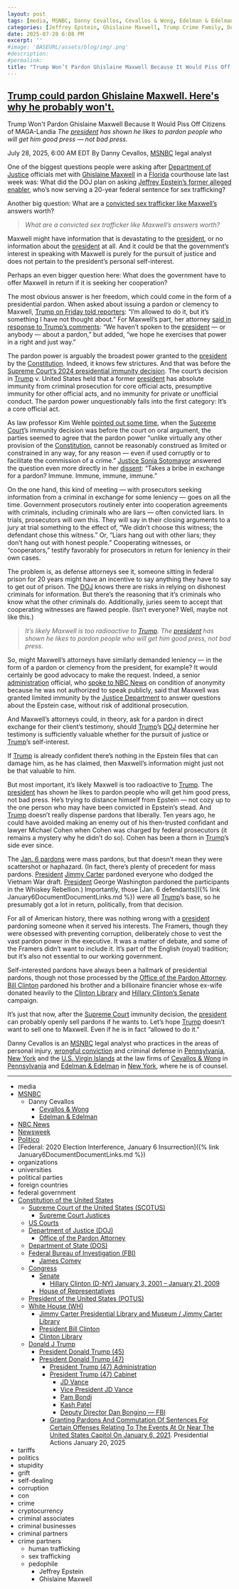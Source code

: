 ```yaml
---
layout: post
tags: [media, MSNBC, Danny Cevallos, Cevallos & Wong, Edelman & Edelman, NBC News, Newsweek, Politico, Federal –  2020 Election Interference January 6 Insurrection, organizations, universities, political parties, foreign countries, federal government, Constitution of the United States, Supreme Court of the United States (SCOTUS), Supreme Court Justices, US Courts, Department of Justice (DOJ), Office of the Pardon Attorney, Department of State (DOS), Federal Bureau of Investigation (FBI), James Comey, Congress, Senate, Hillary Clinton (D-NY) January 3 2001 – January 21 2009, House of Representatives, President of the United States (POTUS), White House (WH), Jimmy Carter Presidential Library and Museum / Jimmy Carter Library, President Bill Clinton, Clinton Library, Donald J Trump, President Donald Trump (45), President Donald Trump (47), President Trump (47) Administration, President Trump (47) Cabinet, JD Vance, Vice President JD Vance, Pam Bondi, Kash Patel, Deputy Director Dan Bongino — FBI, Granting Pardons And Commutation Of Sentences For Certain Offenses Relating To The Events At Or Near The United States Capitol On January 6 2021. Presidential Actions January 20 2025, tariffs, politics, stupidity, grift, self-dealing, corruption, con, crime, cryptocurrency, criminal associates, criminal businesses, criminal partners, crime partners, human trafficking, sex trafficking, pedophile, Jeffrey Epstein, Ghislaine Maxwell]
categories: [Jeffrey Epstein, Ghislaine Maxwell, Trump Crime Family, Donald Trump]
date: 2025-07-28 6:08 PM
excerpt: ''
#image: 'BASEURL/assets/blog/img/.png'
#description:
#permalink:
title: "Trump Won’t Pardon Ghislaine Maxwell Because It Would Piss Off Citizens of MAGA-Landia"
---
```



## [Trump could pardon Ghislaine Maxwell. Here's why he probably won't.](https://www.msnbc.com/opinion/msnbc-opinion/trump-ghislaine-maxwell-pardon-unlikely-epstein-case-rcna221335)
Trump Won't Pardon Ghislaine Maxwell Because It Would Piss Off Citizens of MAGA-Landia
*The [president](https://www.whitehouse.gov/) has shown he likes to pardon people who will get him good press — not bad press.*

July 28, 2025, 6:00 AM EDT
By Danny Cevallos, [MSNBC](https://www.msnbc.com/) legal analyst

One of the biggest questions people were asking after [Department of Justice](https://www.justice.gov/) officials met with [Ghislaine Maxwell](https://www.msnbc.com/top-stories/latest/ghislaine-maxwell-mike-johnson-murkowski-epstein-trump-rcna220816) in a [Florida](https://www.myflorida.gov/) courthouse late last week was: What did the DOJ plan on asking [Jeffrey Epstein’s former alleged enabler](https://www.msnbc.com/the-last-word/watch/lawrence-what-did-trump-s-doj-lawyer-offer-ghislaine-maxwell-to-answer-his-questions-today-243813445659), who’s now serving a 20-year federal sentence for sex trafficking?

Another big question: What are a [convicted sex trafficker like Maxwell’s](https://www.msnbc.com/deadline-white-house/deadline-legal-blog/supreme-court-ghislaine-maxwell-appeal-epstein-trump-rcna220042) answers worth?

> *What are a convicted sex trafficker like Maxwell’s answers worth?*

Maxwell might have information that is devastating to the [president](https://www.whitehouse.gov/), or no information about the [president](https://www.whitehouse.gov/) at all. And it could be that the government’s interest in speaking with Maxwell is purely for the pursuit of justice and does not pertain to the president’s personal self-interest.

Perhaps an even bigger question here: What does the government have to offer Maxwell in return if it is seeking her cooperation?

The most obvious answer is her freedom, which could come in the form of a presidential pardon. When asked about issuing a pardon or clemency to Maxwell, [Trump on Friday told reporters](https://www.nbcnews.com/politics/white-house/trump-says-hasnt-considered-pardoning-ghislaine-maxwell-allowed-rcna221080): “I’m allowed to do it, but it’s something I have not thought about.” For Maxwell’s part, her attorney [said in response to Trump’s comments](https://www.newsweek.com/ghislaine-maxwell-trump-pardon-lawyer-reacts-2104306): “We haven’t spoken to the [president](https://www.whitehouse.gov/) — or anybody — about a pardon,” but added, “we hope he exercises that power in a right and just way.”

The pardon power is arguably the broadest power granted to the [president](https://www.whitehouse.gov/) by the [Constitution](https://constitution.congress.gov/). Indeed, it knows few strictures. And that was before the [Supreme Court’s 2024 presidential immunity decision](https://www.msnbc.com/opinion/msnbc-opinion/obama-trump-immunity-epstein-files-rcna220856). The court’s decision in [Trump](https://www.donaldjtrump.com/) v. United States held that a former [president](https://www.whitehouse.gov/) has absolute immunity from criminal prosecution for core official acts, presumptive immunity for other official acts, and no immunity for private or unofficial conduct. The pardon power unquestionably falls into the first category: It’s a core official act.

As law professor Kim Wehle [pointed out some time](https://www.politico.com/news/magazine/2024/05/30/supreme-court-pardon-power-donald-trump-00160486), when the [Supreme Court](https://www.supremecourt.gov/)’s immunity decision was before the court on oral argument, the parties seemed to agree that the pardon power “unlike virtually any other provision of the [Constitution](https://constitution.congress.gov/), cannot be reasonably construed as limited or constrained in any way, for any reason — even if used corruptly or to facilitate the commission of a crime.” [Justice Sonia Sotomayor](https://www.supremecourt.gov/about/justices.aspx) answered the question even more directly in her [dissent](https://urldefense.com/v3/__https:/www.bbc.co.uk/news/articles/c035zqe7lgro__;!!PIZeeW5wscynRQ!oRbUQRDaG8dIf3ycmEqxB0tJ8ht8sSPu1N4TA0c_f5OA3-Rj1Ytvs5RRGsadoCn2ZBHz8csbPknitWM5PVe--H4$): “Takes a bribe in exchange for a pardon? Immune. Immune, immune, immune.”

On the one hand, this kind of meeting — with prosecutors seeking information from a criminal in exchange for some leniency — goes on all the time. Government prosecutors routinely enter into cooperation agreements with criminals, including criminals who are liars — often convicted liars. In trials, prosecutors will own this. They will say in their closing arguments to a jury at trial something to the effect of, “We didn’t choose this witness; the defendant chose this witness.” Or, “Liars hang out with other liars; they don’t hang out with honest people.” Cooperating witnesses, or “cooperators,” testify favorably for prosecutors in return for leniency in their own cases.

The problem is, as defense attorneys see it, someone sitting in federal prison for 20 years might have an incentive to say anything they have to say to get out of prison. The [DOJ](https://www.justice.gov/) knows there are risks in relying on dishonest criminals for information. But there’s the reasoning that it’s criminals who know what the other criminals do. Additionally, juries seem to accept that cooperating witnesses are flawed people. (Isn’t everyone? Well, maybe not like this.)

> *It’s likely Maxwell is too radioactive to [Trump](https://www.donaldjtrump.com/). The [president](https://www.whitehouse.gov/) has shown he likes to pardon people who will get him good press, not bad press.*

So, might Maxwell’s attorneys have similarly demanded leniency — in the form of a pardon or clemency from the president, for example? It would certainly be good advocacy to make the request. Indeed, a senior [administration](https://www.whitehouse.gov/administration/) official, who [spoke to NBC News](https://www.nbcnews.com/politics/justice-department/ghislaine-maxwell-justice-department-meetings-rcna221240) on condition of anonymity because he was not authorized to speak publicly, said that Maxwell was granted limited immunity by the [Justice Department](https://www.justice.gov/) to answer questions about the Epstein case, without risk of additional prosecution.

And Maxwell’s attorneys could, in theory, ask for a pardon in direct exchange for their client’s testimony, should [Trump](https://www.donaldjtrump.com/)’s [DOJ](https://www.justice.gov/) determine her testimony is sufficiently valuable whether for the pursuit of justice or [Trump](https://www.donaldjtrump.com/)’s self-interest.

If [Trump](https://www.donaldjtrump.com/) is already confident there’s nothing in the Epstein files that can damage him, as he has claimed, then Maxwell’s information might just not be that valuable to him.

But most important, it’s likely Maxwell is too radioactive to [Trump](https://www.donaldjtrump.com/). The [president](https://www.whitehouse.gov/) has shown he likes to pardon people who will get him good press, not bad press. He’s trying to distance himself from Epstein — not cozy up to the one person who may have been convicted in Epstein’s stead. And [Trump](https://www.donaldjtrump.com/) doesn’t really dispense pardons that liberally. Ten years ago, he could have avoided making an enemy out of his then-trusted confidant and lawyer Michael Cohen when Cohen was charged by federal prosecutors (it remains a mystery why he didn’t do so). Cohen has been a thorn in [Trump](https://www.donaldjtrump.com/)’s side ever since.

The [Jan. 6 pardons](https://www.whitehouse.gov/presidential-actions/2025/01/granting-pardons-and-commutation-of-sentences-for-certain-offenses-relating-to-the-events-at-or-near-the-united-states-capitol-on-january-6-2021/) were mass pardons, but that doesn’t mean they were scattershot or haphazard. (In fact, there’s plenty of precedent for mass pardons. [President](https://www.whitehouse.gov/) [Jimmy Carter](https://www.jimmycarterlibrary.gov/jimmy-carter-presidential-library-and-museum) pardoned everyone who dodged the Vietnam War draft. [President](https://www.whitehouse.gov/) George Washington pardoned the participants in the Whiskey Rebellion.) Importantly, those [Jan. 6 defendants]({% link January6DocumentDocumentLinks.md %}) were all [Trump](https://www.donaldjtrump.com/)’s base, so he presumably got a lot in return, politically, from that decision.

For all of American history, there was nothing wrong with a [president](https://www.whitehouse.gov/) pardoning someone when it served his interests. The Framers, though they were obsessed with preventing corruption, deliberately chose to vest the vast pardon power in the executive. It was a matter of debate, and some of the Framers didn’t want to include it. It’s part of the English (royal) tradition; but it’s also not essential to our working government.

Self-interested pardons have always been a hallmark of presidential pardons, though not those processed by the [Office of the Pardon Attorney](https://www.justice.gov/pardon). [Bill Clinton](https://clintonwhitehouse2.archives.gov/) pardoned his brother and a billionaire financier whose ex-wife donated heavily to the [Clinton Library](https://www.clintonlibrary.gov/) and [Hillary Clinton’s Senate](https://bioguide.congress.gov/search/bio/C001041) campaign.

It’s just that now, after the [Supreme Court](https://www.supremecourt.gov/) immunity decision, the [president](https://www.whitehouse.gov/) can probably openly sell pardons if he wants to. Let’s hope [Trump](https://www.donaldjtrump.com/) doesn’t want to sell one to Maxwell. Even if he is in fact “allowed to do it.”

Danny Cevallos is an [MSNBC](https://www.msnbc.com/) legal analyst who practices in the areas of personal injury, [wrongful conviction](http://www.edelmanpclaw.com/Brand-Landing-Page_ppc_lp.shtml?dcmp=Branded_-_Search&_vsrefdom=p.7257) and criminal defense in [Pennsylvania](https://www.pa.gov/), [New York](https://www.ny.gov/) and the [U.S. Virgin Islands](https://www.vi.gov/) at the law firms of [Cevallos & Wong](http://www.cevalloswong.com/ourattorneys/danny/) in [Pennsylvania](https://www.pa.gov/) and [Edelman & Edelman](http://www.edelmanpclaw.com/) in [New York](https://www.ny.gov/), where he is of counsel.

----
- media
- [MSNBC](https://www.msnbc.com/)
    - Danny Cevallos
        - [Cevallos & Wong](http://www.cevalloswong.com/ourattorneys/danny/)
        - [Edelman & Edelman](http://www.edelmanpclaw.com/)
- [NBC News](https://www.nbcbews.com/) 
- [Newsweek](https://www.newsweek.com/)
- [Politico](https://www.politico.com/)
- [Federal: 2020 Election Interference, January 6 Insurrection]({% link January6DocumentDocumentLinks.md %})
- organizations 
- universities 
- political parties 
- foreign countries 
- federal government 
- [Constitution of the United States](https://constitution.congress.gov/)
    - [Supreme Court of the United States (SCOTUS)](https://www.supremecourt.gov/)
        - [Supreme Court Justices](https://www.supremecourt.gov/about/justices.aspx)
    - [US Courts](https://www.uscourts.gov/)
    - [Department of Justice (DOJ)](https://www.justice.gov/)
        - [Office of the Pardon Attorney](https://www.justice.gov/pardon)
   - [Department of State (DOS)](https://www.state.gov/)
    - [Federal Bureau of Investigation (FBI)](https://www.fbi.gov/)
        - [James Comey](https://www.fbi.gov/history/directors/james-b-comey)
    - [Congress](https://www.congress.gov/)
        - [Senate](https://www.senate.gov/)
            - [Hillary Clinton (D-NY) January 3, 2001 – January 21, 2009](https://bioguide.congress.gov/search/bio/C001041)
        - [House of Representatives](https://www.house.gov/)
    - [President of the United States (POTUS)](https://www.whitehouse.gov/)
    - [White House (WH)](https://www.whitehouse.gov/)
        - [Jimmy Carter Presidential Library and Museum / Jimmy Carter Library](https://www.jimmycarterlibrary.gov/jimmy-carter-presidential-library-and-museum)
        - [President Bill Clinton](https://clintonwhitehouse2.archives.gov/)
        - [Clinton Library](https://www.clintonlibrary.gov/)
    - [Donald J Trump](https://www.donaldjtrump.com/)
        - [President Donald Trump (45)](https://trumpwhitehouse.archives.gov/)
        - [President Donald Trump (47)](https://www.whitehouse.gov/administration/donald-j-trump/)
            - [President Trump (47) Administration](https://www.whitehouse.gov/administration/)
            - [President Trump (47) Cabinet](https://www.whitehouse.gov/administration/the-cabinet/)
                - [JD Vance](https://www.linkedin.com/in/jd-vance-770a9047/)
                - [Vice President JD Vance](https://www.whitehouse.gov/administration/jd-vance/)
                - [Pam Bondi](https://www.justice.gov/ag/staff-profile/meet-attorney-general)
                - [Kash Patel](https://www.fbi.gov/about/leadership-and-structure/director-patel)
                - [Deputy Director Dan Bongino — FBI](https://www.fbi.gov/about/leadership-and-structure/deputy-director-dan-bongino)
            - [Granting Pardons And Commutation Of Sentences For Certain Offenses Relating To The Events At Or Near The United States Capitol On January 6, 2021](https://www.whitehouse.gov/presidential-actions/2025/01/granting-pardons-and-commutation-of-sentences-for-certain-offenses-relating-to-the-events-at-or-near-the-united-states-capitol-on-january-6-2021/). Presidential Actions January 20, 2025
- tariffs
- politics
- stupidity
- grift
- self-dealing
- corruption
- con
- crime
- cryptocurrency 
- criminal associates
- criminal businesses
- criminal partners
- crime partners
    - human trafficking 
    - sex trafficking 
    - pedophile 
        - Jeffrey Epstein 
        - Ghislaine Maxwell

